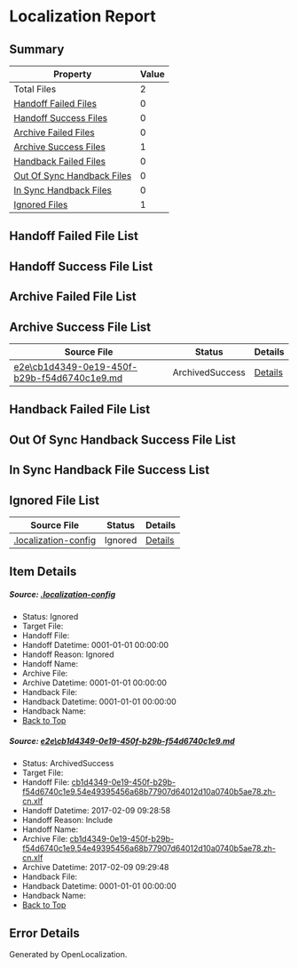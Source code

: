 # <a name='report-top'></a> Localization Report

## Summary
 Property | Value 
 -------- | ----- 
 Total Files | 2
[ Handoff Failed Files ](#handoff-failed-list)| 0
[ Handoff Success Files ](#handoff-success-list)| 0
[ Archive Failed Files ](#archive-failed-list)| 0
[ Archive Success Files ](#archive-success-list)| 1
[ Handback Failed Files ](#handback-failed-list)| 0
[ Out Of Sync Handback Files ](#outofsync-handback-success-list)| 0
[ In Sync Handback Files ](#insync-handback-success-list)| 0
[ Ignored Files ](#ignored-list)| 1

## <a name='handoff-failed-list'></a> Handoff Failed File List

## <a name='handoff-success-list'></a> Handoff Success File List

## <a name='archive-failed-list'></a> Archive Failed File List

## <a name='archive-success-list'></a> Archive Success File List
 Source File | Status | Details 
 ----------- | ------ | ------- 
 [e2e\cb1d4349-0e19-450f-b29b-f54d6740c1e9.md](https://github.com/OpenLocalizationTestOrg/ol-test0/blob/68de0e3e82db7bcddd61cb0e68ce1d15131af63e/e2e/cb1d4349-0e19-450f-b29b-f54d6740c1e9.md) | ArchivedSuccess | [Details](#d6c3ab3300b6d0ffed8edc437dca8a7d51deed711)

## <a name='handback-failed-list'></a> Handback Failed File List

## <a name='outofsync-handback-success-list'></a> Out Of Sync Handback Success File List

## <a name='insync-handback-success-list'></a> In Sync Handback File Success List

## <a name='ignored-list'></a> Ignored File List
 Source File | Status | Details 
 ----------- | ------ | ------- 
 [.localization-config](https://github.com/OpenLocalizationTestOrg/ol-test0/blob/68de0e3e82db7bcddd61cb0e68ce1d15131af63e/.localization-config) | Ignored | [Details](#cb0632cf59c1387fc1742bfb9fa3c47f87e2e5c90)

## Item Details
##### <a name='cb0632cf59c1387fc1742bfb9fa3c47f87e2e5c90'></a> Source: [.localization-config](https://github.com/OpenLocalizationTestOrg/ol-test0/blob/68de0e3e82db7bcddd61cb0e68ce1d15131af63e/.localization-config)
* Status: Ignored
* Target File: 
* Handoff File: 
* Handoff Datetime: 0001-01-01 00:00:00
* Handoff Reason: Ignored
* Handoff Name: 
* Archive File: 
* Archive Datetime: 0001-01-01 00:00:00
* Handback File: 
* Handback Datetime: 0001-01-01 00:00:00
* Handback Name: 
* [Back to Top](#report-top)

##### <a name='d6c3ab3300b6d0ffed8edc437dca8a7d51deed711'></a> Source: [e2e\cb1d4349-0e19-450f-b29b-f54d6740c1e9.md](https://github.com/OpenLocalizationTestOrg/ol-test0/blob/68de0e3e82db7bcddd61cb0e68ce1d15131af63e/e2e/cb1d4349-0e19-450f-b29b-f54d6740c1e9.md)
* Status: ArchivedSuccess
* Target File: 
* Handoff File: [cb1d4349-0e19-450f-b29b-f54d6740c1e9.54e49395456a68b77907d64012d10a0740b5ae78.zh-cn.xlf](https://github.com/OpenLocalizationTestOrg/ol-test0-handoff/blob/7b959af4bef75b01d5cf944c2275e454b69042d2/ol-handoff/OpenLocalizationTestOrg/ol-test0-zhcn/shujia/ht/cb1d4349-0e19-450f-b29b-f54d6740c1e9.54e49395456a68b77907d64012d10a0740b5ae78.zh-cn.xlf)
* Handoff Datetime: 2017-02-09 09:28:58
* Handoff Reason: Include
* Handoff Name: 
* Archive File: [cb1d4349-0e19-450f-b29b-f54d6740c1e9.54e49395456a68b77907d64012d10a0740b5ae78.zh-cn.xlf](https://github.com/OpenLocalizationTestOrg/ol-test0-handoff/blob/1329d7dbc4c9f015b27560b63d7acce0b868f82a/ol-archive/OpenLocalizationTestOrg/ol-test0-zhcn/shujia/ht/cb1d4349-0e19-450f-b29b-f54d6740c1e9.54e49395456a68b77907d64012d10a0740b5ae78.zh-cn.xlf)
* Archive Datetime: 2017-02-09 09:29:48
* Handback File: 
* Handback Datetime: 0001-01-01 00:00:00
* Handback Name: 
* [Back to Top](#report-top)


## Error Details

Generated by OpenLocalization.

